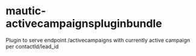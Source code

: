 # mautic-activecampaignspluginbundle
Plugin to serve endpoint /activecampaigns with currently active campaign per contactId/lead_id
